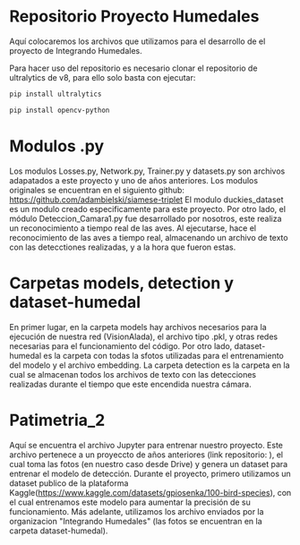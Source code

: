 # Repositorio Proyecto Humedales
Aquí colocaremos los archivos que utilizamos para el desarrollo de el proyecto de Integrando Humedales.

Para hacer uso del repositorio es necesario clonar el repositorio de ultralytics de v8, para ello solo basta con ejecutar: 
```bash
pip install ultralytics
```
```bash
pip install opencv-python
```

# Modulos .py 
Los modulos Losses.py, Network.py, Trainer.py y datasets.py son archivos adapatados a este proyecto y uno de años anteriores. Los modulos originales se encuentran en el siguiento github: https://github.com/adambielski/siamese-triplet
El modulo duckies_dataset es un modulo creado especificamente para este proyecto.
Por otro lado, el módulo Deteccion_Camara1.py fue desarrollado por nosotros, este realiza un reconocimiento a tiempo real de las aves. Al ejecutarse, hace el reconocimiento de las aves a tiempo real, almacenando un archivo de texto con las detecctiones realizadas, y a la hora que fueron estas.

# Carpetas models, detection y dataset-humedal 
En primer lugar, en la carpeta models hay archivos necesarios para la ejecución de nuestra red (VisionAlada), el archivo tipo .pkl, y otras redes necesarias para el funcionamiento del código. Por otro lado, dataset-humedal es la carpeta con todas la sfotos utilizadas para el entrenamiento del modelo y el archivo embedding. La carpeta detection es la carpeta en la cual se almacenan todos los archivos de texto con las detecciones realizadas durante el tiempo que este encendida nuestra cámara.

# Patimetria_2
Aquí se encuentra el archivo Jupyter para entrenar nuestro proyecto. Este archivo pertenece a un proyeccto de años anteriores (link repositorio: ), el cual toma las fotos (en nuestro caso desde Drive) y genera un dataset para entrenar el modelo de detección.
Durante el proyecto, primero utilizamos un dataset publico de la plataforma Kaggle(https://www.kaggle.com/datasets/gpiosenka/100-bird-species), con el cual entrenamos este modelo para aumentar la precisión de su funcionamiento. Más adelante, utilizamos los archivo enviados por la organizacion "Integrando Humedales" (las fotos se encuentran en la carpeta dataset-humedal).
